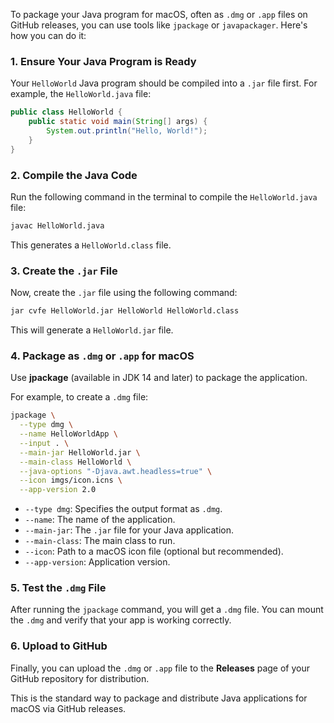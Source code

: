 To package your Java program for macOS, often as `.dmg` or `.app` files on GitHub releases, you can use tools like `jpackage` or `javapackager`. Here's how you can do it:

### 1. Ensure Your Java Program is Ready
Your `HelloWorld` Java program should be compiled into a `.jar` file first. For example, the `HelloWorld.java` file:

```java
public class HelloWorld {
    public static void main(String[] args) {
        System.out.println("Hello, World!");
    }
}
```

### 2. Compile the Java Code
Run the following command in the terminal to compile the `HelloWorld.java` file:

```bash
javac HelloWorld.java
```

This generates a `HelloWorld.class` file.

### 3. Create the `.jar` File
Now, create the `.jar` file using the following command:

```bash
jar cvfe HelloWorld.jar HelloWorld HelloWorld.class
```

This will generate a `HelloWorld.jar` file.

### 4. Package as `.dmg` or `.app` for macOS
Use **jpackage** (available in JDK 14 and later) to package the application.

For example, to create a `.dmg` file:

```bash
jpackage \
  --type dmg \
  --name HelloWorldApp \
  --input . \
  --main-jar HelloWorld.jar \
  --main-class HelloWorld \
  --java-options "-Djava.awt.headless=true" \
  --icon imgs/icon.icns \
  --app-version 2.0
```

- `--type dmg`: Specifies the output format as `.dmg`.
- `--name`: The name of the application.
- `--main-jar`: The `.jar` file for your Java application.
- `--main-class`: The main class to run.
- `--icon`: Path to a macOS icon file (optional but recommended).
- `--app-version`: Application version.

### 5. Test the `.dmg` File
After running the `jpackage` command, you will get a `.dmg` file. You can mount the `.dmg` and verify that your app is working correctly.

### 6. Upload to GitHub
Finally, you can upload the `.dmg` or `.app` file to the **Releases** page of your GitHub repository for distribution.

This is the standard way to package and distribute Java applications for macOS via GitHub releases.